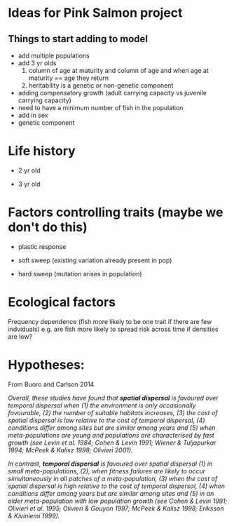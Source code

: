 # Ideas for Pink Salmon project
## Things to start adding to model
* add multiple populations
* add 3 yr olds
  1. column of age at maturity and column of age and when age at maturity == age they return
  2. heritability is a genetic or non-genetic component
* adding compensatory growth (adult carrying capacity vs juvenile carrying capacity)
* need to have a minimum number of fish in the population
* add in sex 
* genetic component

# Life history

* 2 yr old

* 3 yr old

# Factors controlling traits (maybe we don't do this)

* plastic response

* soft sweep (existing variation already present in pop)

* hard sweep (mutation arises in population)


# Ecological factors
Frequency dependence (fish more likely to be one trait if there are few indviduals)
  e.g. are fish more likely to spread risk across time if densities are low?

# Hypotheses: 
From Buoro and Carlson 2014 

*Overall, these studies have found that **spatial
dispersal** is favoured over temporal dispersal when (1) the environment
is only occasionally favourable, (2) the number of
suitable habitats increases, (3) the cost of spatial dispersal is
low relative to the cost of temporal dispersal, (4) conditions
differ among sites but are similar among years and (5) when
meta-populations are young and populations are characterised
by fast growth (see Levin et al. 1984; Cohen & Levin 1991;
Wiener & Tuljapurkar 1994; McPeek & Kalisz 1998; Olivieri
2001).*

*In contrast, **temporal dispersal** is favoured over spatial dispersal
(1) in small meta-populations, (2), when fitness failures
are likely to occur simultaneously in all patches of a
meta-population, (3) when the cost of spatial dispersal is high
relative to the cost of temporal dispersal, (4) when conditions
differ among years but are similar among sites and (5) in an
older meta-population with low population growth (see Cohen
& Levin 1991; Olivieri et al. 1995; Olivieri & Gouyon 1997;
McPeek & Kalisz 1998; Eriksson & Kiviniemi 1999).*

